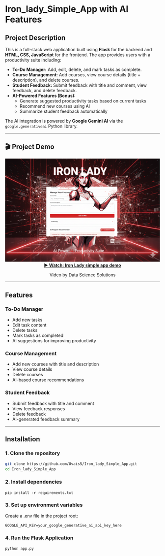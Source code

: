 # Iron_lady_Simple_App with AI Features

## Project Description
This is a full-stack web application built using **Flask** for the backend and **HTML, CSS, JavaScript** for the frontend. The app provides users with a productivity suite including:

- **To-Do Manager:** Add, edit, delete, and mark tasks as complete.  
- **Course Management:** Add courses, view course details (title + description), and delete courses.  
- **Student Feedback:** Submit feedback with title and comment, view feedback, and delete feedback.  
- **AI-Powered Features (Bonus):**  
  - Generate suggested productivity tasks based on current tasks  
  - Recommend new courses using AI  
  - Summarize student feedback automatically  

The AI integration is powered by **Google Gemini AI** via the `google.generativeai` Python library.

---

## 🎬 Project Demo

<div align="center">
  <a href="https://youtu.be/PSHRHqCNWRQ" target="_blank">
    <img src="thumbnail.png" alt="Watch Flexible Emotion Detector Demo" width="640">
  </a>
  <br>
  <strong><a href="https://youtu.be/PSHRHqCNWRQ" target="_blank">▶️ Watch: Iron Lady simple app demo </a></strong>
  <p>Video by Data Science Solutions</p>
</div>

---
## Features

### To-Do Manager
- Add new tasks
- Edit task content
- Delete tasks
- Mark tasks as completed
- AI suggestions for improving productivity

### Course Management
- Add new courses with title and description
- View course details
- Delete courses
- AI-based course recommendations

### Student Feedback
- Submit feedback with title and comment
- View feedback responses
- Delete feedback
- AI-generated feedback summary

---

## Installation

### 1. Clone the repository

```bash
git clone https://github.com/Uvais5/Iron_lady_Simple_App.git
cd Iron_lady_Simple_App
```
### 2. Install dependencies
```
pip install -r requirements.txt
```
### 3. Set up environment variables

Create a .env file in the project root:
```
GOOGLE_API_KEY=your_google_generative_ai_api_key_here
```
### 4. Run the Flask Application
```
python app.py
```
